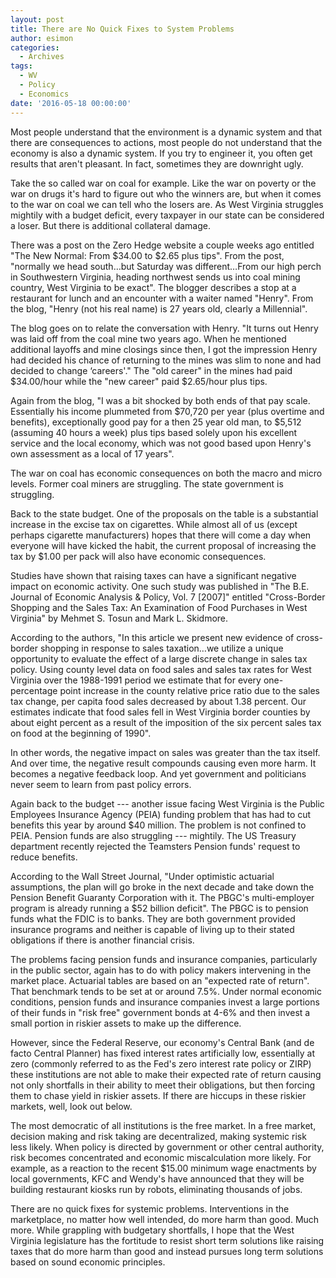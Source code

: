 ```yaml
---
layout: post
title: There are No Quick Fixes to System Problems
author: esimon
categories:
  - Archives
tags:
  - WV
  - Policy
  - Economics
date: '2016-05-18 00:00:00'
---
```

Most people understand that the environment is a dynamic system and that there are consequences to actions, most people do not understand that the economy is also a dynamic system. If you try to engineer it, you often get results that aren't pleasant. In fact, sometimes they are downright ugly. 

Take the so called war on coal for example. Like the war on poverty or the war on drugs it's hard to figure out who the winners are, but when it comes to the war on coal we can tell who the losers are. As West Virginia struggles mightily with a budget deficit, every taxpayer in our state can be considered a loser. But there is additional collateral damage. 

There was a post on the Zero Hedge website a couple weeks ago entitled "The New Normal: From $34.00 to $2.65 plus tips". From the post, "normally we head south…but Saturday was different…From our high perch in Southwestern Virginia, heading northwest sends us into coal mining country, West Virginia to be exact". The blogger describes a stop at a restaurant for lunch and an encounter with a waiter named "Henry". From the blog, "Henry (not his real name) is 27 years old, clearly a Millennial". 

The blog goes on to relate the conversation with Henry. "It turns out Henry was laid off from the coal mine two years ago. When he mentioned additional layoffs and mine closings since then, I got the impression Henry had decided his chance of returning to the mines was slim to none and had decided to change ‘careers'." The "old career" in the mines had paid $34.00/hour while the "new career" paid $2.65/hour plus tips. 

Again from the blog, "I was a bit shocked by both ends of that pay scale. Essentially his income plummeted from $70,720 per year (plus overtime and benefits), exceptionally good pay for a then 25 year old man, to $5,512 (assuming 40 hours a week) plus tips based solely upon his excellent service and the local economy, which was not good based upon Henry's own assessment as a local of 17 years". 

The war on coal has economic consequences on both the macro and micro levels. Former coal miners are struggling. The state government is struggling. 

Back to the state budget. One of the proposals on the table is a substantial increase in the excise tax on cigarettes. While almost all of us (except perhaps cigarette manufacturers) hopes that there will come a day when everyone will have kicked the habit, the current proposal of increasing the tax by $1.00 per pack will also have economic consequences. 

Studies have shown that raising taxes can have a significant negative impact on economic activity. One such study was published in "The B.E. Journal of Economic Analysis & Policy, Vol. 7 [2007]" entitled "Cross-Border Shopping and the Sales Tax: An Examination of Food Purchases in West Virginia" by Mehmet S. Tosun and Mark L. Skidmore. 

According to the authors, "In this article we present new evidence of cross-border shopping in response to sales taxation…we utilize a unique opportunity to evaluate the effect of a large discrete change in sales tax policy. Using county level data on food sales and sales tax rates for West Virginia over the 1988-1991 period we estimate that for every one-percentage point increase in the county relative price ratio due to the sales tax change, per capita food sales decreased by about 1.38 percent. Our estimates indicate that food sales fell in West Virginia border counties by about eight percent as a result of the imposition of the six percent sales tax on food at the beginning of 1990". 

In other words, the negative impact on sales was greater than the tax itself. And over time, the negative result compounds causing even more harm. It becomes a negative feedback loop. And yet government and politicians never seem to learn from past policy errors. 

Again back to the budget --- another issue facing West Virginia is the Public Employees Insurance Agency (PEIA) funding problem that has had to cut benefits this year by around $40 million. The problem is not confined to PEIA. Pension funds are also struggling --- mightily. The US Treasury department recently rejected the Teamsters Pension funds' request to reduce benefits. 

According to the Wall Street Journal, "Under optimistic actuarial assumptions, the plan will go broke in the next decade and take down the Pension Benefit Guaranty Corporation with it. The PBGC's multi-employer program is already running a $52 billion deficit". The PBGC is to pension funds what the FDIC is to banks. They are both government provided insurance programs and neither is capable of living up to their stated obligations if there is another financial crisis. 

The problems facing pension funds and insurance companies, particularly in the public sector, again has to do with policy makers intervening in the market place. Actuarial tables are based on an "expected rate of return". That benchmark tends to be set at or around 7.5%. Under normal economic conditions, pension funds and insurance companies invest a large portions of their funds in "risk free" government bonds at 4-6% and then invest a small portion in riskier assets to make up the difference. 

However, since the Federal Reserve, our economy's Central Bank (and de facto Central Planner) has fixed interest rates artificially low, essentially at zero (commonly referred to as the Fed's zero interest rate policy or ZIRP) these institutions are not able to make their expected rate of return causing not only shortfalls in their ability to meet their obligations, but then forcing them to chase yield in riskier assets. If there are hiccups in these riskier markets, well, look out below. 

The most democratic of all institutions is the free market. In a free market, decision making and risk taking are decentralized, making systemic risk less likely. When policy is directed by government or other central authority, risk becomes concentrated and economic miscalculation more likely. For example, as a reaction to the recent $15.00 minimum wage enactments by local governments, KFC and Wendy's have announced that they will be building restaurant kiosks run by robots, eliminating thousands of jobs. 

There are no quick fixes for systemic problems. Interventions in the marketplace, no matter how well intended, do more harm than good. Much more. While grappling with budgetary shortfalls, I hope that the West Virginia legislature has the fortitude to resist short term solutions like raising taxes that do more harm than good and instead pursues long term solutions based on sound economic principles. 


